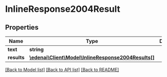 # InlineResponse2004Result

## Properties
Name | Type | Description | Notes
------------ | ------------- | ------------- | -------------
**text** | **string** |  | [optional] 
**results** | [**\edenai\Client\Model\InlineResponse2004Results[]**](InlineResponse2004Results.md) |  | [optional] 

[[Back to Model list]](../README.md#documentation-for-models) [[Back to API list]](../README.md#documentation-for-api-endpoints) [[Back to README]](../README.md)



